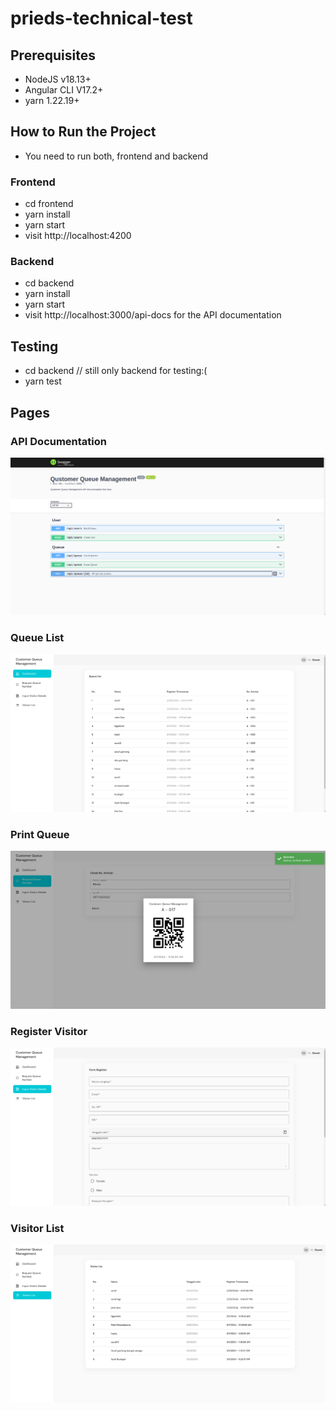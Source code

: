 # prieds-technical-test

## Prerequisites
- NodeJS v18.13+
- Angular CLI V17.2+
- yarn 1.22.19+

## How to Run the Project
- You need to run both, frontend and backend
### Frontend
- cd frontend
- yarn install
- yarn start
- visit http://localhost:4200
### Backend
- cd backend
- yarn install
- yarn start
- visit http://localhost:3000/api-docs for the API documentation

## Testing
- cd backend // still only backend for testing:(
- yarn test

## Pages
### API Documentation
![Alt text](image-4.png)
### Queue List
![Alt text](image-3.png)
### Print Queue
![Alt text](image-2.png)
### Register Visitor
![Alt text](image-1.png)
### Visitor List
![Alt text](image.png)